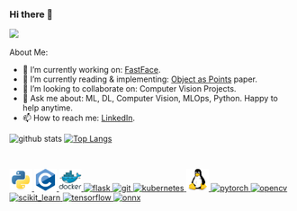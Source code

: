 ### Hi there 👋

![](https://komarev.com/ghpvc/?username=borhanMorphy&color=green)

About Me:

- 🔭 I’m currently working on: [FastFace](https://github.com/borhanMorphy/light-face-detection).
- 🌱 I’m currently reading & implementing: [Object as Points](https://arxiv.org/pdf/1904.07850.pdf) paper.
- 👯 I’m looking to collaborate on: Computer Vision Projects.
- 💬 Ask me about: ML, DL, Computer Vision, MLOps, Python. Happy to help anytime.
- 📫 How to reach me: [LinkedIn](https://www.linkedin.com/in/%C3%B6mer-borhan-0a318015b/).

![github stats](https://github-readme-stats.vercel.app/api?username=borhanMorphy&show_icons=true&count_private=true&layout=compact&show_icons=true&icon_color=805AD5&text_color=718096&bg_color=ffffff00)
[![Top Langs](https://github-readme-stats.vercel.app/api/top-langs/?username=borhanMorphy&hide=Jupyter%20Notebook&layout=compact&show_icons=true&icon_color=805AD5&text_color=718096&bg_color=ffffff00&count_private=false)](https://github.com/anuraghazra/github-readme-stats)

<br>
<p align="left">
  <a href="https://www.python.org" target="_blank">
    <img
      src="https://raw.githubusercontent.com/devicons/devicon/master/icons/python/python-original.svg"
      alt="python"
      width="40"
      height="40"
    />
  </a>
  <a href="https://www.cprogramming.com/" target="_blank">
    <img
      src="https://raw.githubusercontent.com/devicons/devicon/master/icons/c/c-original.svg"
      alt="c"
      width="40"
      height="40"
    />
  </a>
  <a href="https://www.docker.com/" target="_blank">
    <img
      src="https://raw.githubusercontent.com/devicons/devicon/master/icons/docker/docker-original-wordmark.svg"
      alt="docker"
      width="40"
      height="40"
    />
  </a>
  <a href="https://flask.palletsprojects.com/" target="_blank">
    <img
      src="https://www.vectorlogo.zone/logos/pocoo_flask/pocoo_flask-icon.svg"
      alt="flask"
      width="40"
      height="40"
    />
  </a>
  <a href="https://git-scm.com/" target="_blank">
    <img
      src="https://www.vectorlogo.zone/logos/git-scm/git-scm-icon.svg"
      alt="git"
      width="40"
      height="40"
    />
  </a>
  <a href="https://kubernetes.io" target="_blank">
    <img
      src="https://www.vectorlogo.zone/logos/kubernetes/kubernetes-icon.svg"
      alt="kubernetes"
      width="40"
      height="40"
    />
  </a>
  <a href="https://www.linux.org/" target="_blank">
    <img
      src="https://raw.githubusercontent.com/devicons/devicon/master/icons/linux/linux-original.svg"
      alt="linux"
      width="40"
      height="40"
    />
  </a>
  <a href="https://pytorch.org/" target="_blank">
    <img
      src="https://www.vectorlogo.zone/logos/pytorch/pytorch-icon.svg"
      alt="pytorch"
      width="40"
      height="40"
    />
  </a>
  <a href="https://opencv.org/" target="_blank">
    <img
      src="https://www.vectorlogo.zone/logos/opencv/opencv-icon.svg"
      alt="opencv"
      width="40"
      height="40"
    />
  </a>
  <a href="https://scikit-learn.org/" target="_blank">
    <img
      src="https://upload.wikimedia.org/wikipedia/commons/0/05/Scikit_learn_logo_small.svg"
      alt="scikit_learn"
      width="40"
      height="40"
    />
  </a>
  <a href="https://www.tensorflow.org" target="_blank">
    <img
      src="https://www.vectorlogo.zone/logos/tensorflow/tensorflow-icon.svg"
      alt="tensorflow"
      width="40"
      height="40"
    />
  </a>
  <a href="https://onnx.ai/" target="_blank">
    <img
      src="https://www.vectorlogo.zone/logos/onnxai/onnxai-icon.svg"
      alt="onnx"
      width="40"
      height="40"
    />
  </a>
</p>

